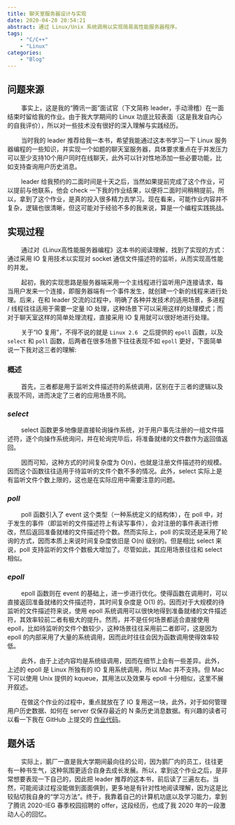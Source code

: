 ```yaml
---
title: 聊天室服务器设计与实现
date: 2020-04-20 20:54:21
abstract: 通过 Linux/Unix 系统调用以实现简易高性能服务器程序。
tags:
    - "C/C++"
    - "Linux"
categories:
    - "Blog"
---
```


## 问题来源

&#160; &#160; &#160; &#160; 事实上，这是我的“腾讯一面”面试官（下文简称 leader，手动滑稽）在一面结束时留给我的作业。由于我大学期间的 Linux 功底比较表面（这是我发自内心的自我评价），所以对一些技术没有很好的深入理解与实践经历。

&#160; &#160; &#160; &#160; 当时我的 leader 推荐给我一本书，希望我能通过这本书学习一下 Linux 服务器编程的一些知识，并实现一个如题的聊天室服务器，具体要求重点在于并发压力可以至少支持10个用户同时在线聊天，此外可以针对性地添加一些必要功能，比如支持查询用户历史消息。

&#160; &#160; &#160; &#160; leader 给我预约的二面时间是十天之后，当然如果提前完成了这个作业，可以提前与他联系，他会 check 一下我的作业结果，以便将二面时间稍稍提前。所以，拿到了这个作业，是真的投入很多精力去学习。现在看来，可能作业内容并不复杂，逻辑也很清晰，但这可能对于经验不多的我来说，算是一个编程实践挑战。

## 实现过程

&#160; &#160; &#160; &#160; 通过对《Linux高性能服务器编程》这本书的阅读理解，找到了实现的方式：通过采用 IO 复用技术以实现对 socket 通信文件描述符的监听，从而实现高性能的并发。

&#160; &#160; &#160; &#160; 起初，我的实现思路是服务器端采用一个主线程进行监听用户连接请求，每当用户发来一个连接，即服务器端有一个事件发生，就创建一个新的线程来进行处理。后来，在和 leader 交流的过程中，明确了各种并发技术的适用场景，多进程 / 线程往往适用于需要一定量 IO 处理，这种场景下可以采用这样的处理模式；而对于聊天室这样的简单处理流程，直接采用 IO 复用就可以很好地进行处理。

&#160; &#160; &#160; &#160; 关于“IO 复用”，不得不说的就是 `Linux 2.6 ` 之后提供的 `epoll` 函数，以及 `select` 和 `poll` 函数，后两者在很多场景下往往表现不如 `epoll` 更好，下面简单说一下我对这三者的理解:

### 概述

&#160; &#160; &#160; &#160; 首先，三者都是用于监听文件描述符的系统调用，区别在于三者的逻辑以及表现不同，进而决定了三者的应用场景不同。

### _**select**_

&#160; &#160; &#160; &#160; select 函数更多地像是直接轮询操作系统，对于用户事先注册的一组文件描述符，逐个向操作系统询问，并在轮询完毕后，将准备就绪的文件数作为返回值返回。

&#160; &#160; &#160; &#160; 因而可知，这种方式的时间复杂度为 O(n)，也就是注册文件描述符的规模。因而这个函数往往适用于待监听的文件个数不多的情况。此外，select 实际上是有监听文件个数上限的，这也是在实际应用中需要注意的问题。

### _**poll**_

&#160; &#160; &#160; &#160; poll 函数引入了 event 这个类型（一种系统定义的结构体），在 poll 中，对于发生的事件（即监听的文件描述符上有读写事件），会对注册的事件表进行修改，然后返回准备就绪的文件描述符个数。然而实际上，poll 的实现还是采用了轮询的方式，因而本质上来说时间复杂度依旧是 O(n) 级别的。但是相比 select 来说，poll 支持监听的文件个数极大增加了。尽管如此，其应用场景往往和 select 相似。

### _**epoll**_

&#160; &#160; &#160; &#160; epoll 函数则在 event 的基础上，进一步进行优化。使得函数在调用时，可以直接返回准备就绪的文件描述符，其时间复杂度是 O(1) 的。因而对于大规模的待监听的文件描述符来说，使用 epoll 系统调用可以很快地得到准备就绪的文件描述符，其效率较前二者有极大的提升。然而，并不是任何场景都适合直接使用 epoll，比如待监听的文件个数较少，这种场景往往采用前二者即可，这是因为 epoll 的内部采用了大量的系统调用，因而此时往往会因为函数调用使得效率较低。

&#160; &#160; &#160; &#160; 此外，由于上述内容均是系统级调用，因而在细节上会有一些差异。此外，上述的 epoll 是 Linux 所独有的 IO 复用系统调用，所以 Mac 并不支持。但 Mac 下可以使用 Unix 提供的 kqueue，其用法以及效果与 epoll 十分相似，这里不展开叙述。

&#160; &#160; &#160; &#160; 在做这个作业的过程中，重点就放在了 IO 复用这一块，此外，对于如何管理用户历史数据、如何在 server 仅保存最近的 N 条历史消息数据。有兴趣的读者可以看一下我在 GitHub 上提交的 [作业代码](https://github.com/Modnars/ModServer/tree/master/homework)。

## 题外话

&#160; &#160; &#160; &#160; 实际上，鹅厂一直是我大学期间最向往的公司，因为鹅厂内的员工，往往更有一种书生气，这种氛围更适合自身去成长发展。所以，拿到这个作业之后，是非常想要表现一下自己的，因此把 leader 推荐的这本书，前后读了三遍左右。当然，可能阅读过程没能做到面面俱到，更多地是有针对性地阅读理解，因为这是比较贴切我自身的“学习方法”。终于，我靠着自己的计算机功底以及学习能力，拿到了腾讯 2020-IEG 春季校园招聘的 offer，这段经历，也成了我 2020 年的一段激动人心的回忆。
